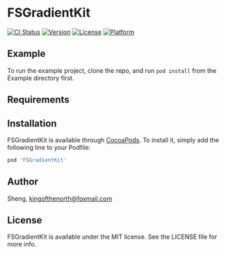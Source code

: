 # FSGradientKit

[![CI Status](https://img.shields.io/travis/Sheng/FSGradientKit.svg?style=flat)](https://travis-ci.org/Sheng/FSGradientKit)
[![Version](https://img.shields.io/cocoapods/v/FSGradientKit.svg?style=flat)](https://cocoapods.org/pods/FSGradientKit)
[![License](https://img.shields.io/cocoapods/l/FSGradientKit.svg?style=flat)](https://cocoapods.org/pods/FSGradientKit)
[![Platform](https://img.shields.io/cocoapods/p/FSGradientKit.svg?style=flat)](https://cocoapods.org/pods/FSGradientKit)

## Example

To run the example project, clone the repo, and run `pod install` from the Example directory first.

## Requirements

## Installation

FSGradientKit is available through [CocoaPods](https://cocoapods.org). To install
it, simply add the following line to your Podfile:

```ruby
pod 'FSGradientKit'
```

## Author

Sheng, kingofthenorth@foxmail.com

## License

FSGradientKit is available under the MIT license. See the LICENSE file for more info.
